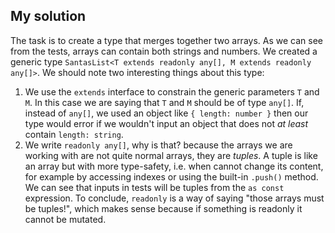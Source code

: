 ## My solution

The task is to create a type that merges together two arrays. As we can see from the tests, arrays can contain both strings and numbers. We created a generic type `SantasList<T extends readonly any[], M extends readonly any[]>`. We should note two interesting things about this type:

1. We use the `extends` interface to constrain the generic parameters `T` and `M`. In this case we are saying that `T` and `M` should be of type `any[]`. If, instead of `any[]`, we used an object like `{ length: number }` then our type would error if we wouldn't input an object that does not _at least_ contain `length: string`.
2. We write `readonly any[]`, why is that? because the arrays we are working with are not quite normal arrays, they are _tuples_. A tuple is like an array but with more type-safety, i.e. when cannot change its content, for example by accessing indexes or using the built-in `.push()` method. We can see that inputs in tests will be tuples from the `as const` expression. To conclude, `readonly` is a way of saying "those arrays must be tuples!", which makes sense because if something is readonly it cannot be mutated.
